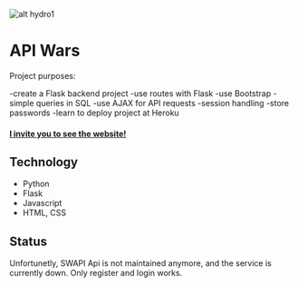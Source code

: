 ![alt hydro1](https://i.imgur.com/9ujJn5O.png)

# API Wars

Project purposes:

-create a Flask backend project
-use routes with Flask
-use Bootstrap
-simple queries in SQL
-use AJAX for API requests
-session handling
-store passwords 
-learn to deploy project at Heroku



#### [I invite you to see the website!](https://apiwarsdzolw.herokuapp.com)

## Technology 
- Python 
- Flask
- Javascript
- HTML, CSS

## Status
Unfortunetly, SWAPI Api is not maintained anymore, and the service is currently down. Only register and login works.
